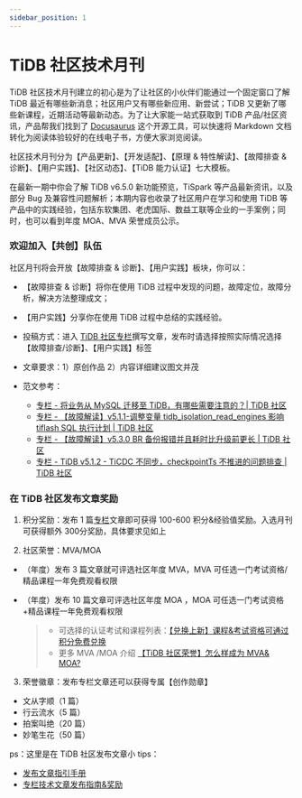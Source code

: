 ```yaml
---
sidebar_position: 1
---
```


# TiDB 社区技术月刊

TiDB 社区技术月刊建立的初心是为了让社区的小伙伴们能通过一个固定窗口了解 TiDB 最近有哪些新消息；社区用户又有哪些新应用、新尝试；TiDB 又更新了哪些新课程，近期活动等最新动态。为了让大家能一站式获取到 TiDB 产品/社区资讯，产品帮我们找到了 [Docusaurus](https://github.com/facebook/docusaurus) 这个开源工具，可以快速将 Markdown 文档转化为阅读体验较好的在线电子书，方便大家浏览阅读。

社区技术月刊分为【产品更新】、【开发适配】、【原理 & 特性解读】、【故障排查 & 诊断】、【用户实践】、【社区动态】、【TiDB 能力认证】七大模板。

在最新一期中你会了解 TiDB v6.5.0 新功能预览，TiSpark 等产品最新资讯，以及部分 Bug 及兼容性问题解析；本期内容也收录了社区用户在学习和使用 TiDB 等产品中的实践经验，包括东软集团、老虎国际、数益工联等企业的一手案例；同时，也可以看到年度 MOA、MVA 荣誉成员公示。

### 欢迎加入【共创】队伍

社区月刊将会开放【故障排查 & 诊断】、【用户实践】板块，你可以：

- 【故障排查 & 诊断】将你在使用 TiDB 过程中发现的问题，故障定位，故障分析，解决方法整理成文；
- 【用户实践】分享你在使用 TiDB 过程中总结的实践经验。


- 投稿方式：进入 [TiDB 社区专栏](https://tidb.net/blog)撰写文章，发布时请选择按照实际情况选择【故障排查/诊断】、【用户实践】标签
- 文章要求：1）原创作品    2）内容详细建议图文并茂   
- 范文参考：
  - [专栏 - 将业务从 MySQL 迁移至 TiDB，有哪些需要注意的？| TiDB 社区
](https://tidb.net/blog/ff305fb6)
  - [专栏 - 【故障解读】v5.1.1-调整变量 tidb_isolation_read_engines 影响 tiflash SQL 执行计划 | TiDB 社区](https://tidb.net/blog/audits/75631274)
  - [专栏 - 【故障解读】v5.3.0 BR 备份报错并且耗时比升级前更长 | TiDB 社区](https://tidb.net/blog/audits/2da37b0a)
  - [专栏 - TiDB v5.1.2 - TiCDC 不同步，checkpointTs 不推进的问题排查 | TiDB 社区](https://tidb.net/blog/audits/4a934bb8)


### 在 TiDB 社区发布文章奖励

1. 积分奖励：发布 1 篇[专栏](https://tidb.net/blog)文章即可获得 100-600 积分&经验值奖励。入选月刊可获得额外 300分奖励，具体要求见如上

2. 社区荣誉：MVA/MOA
- （年度）发布 3 篇文章就可评选社区年度 MVA，MVA 可任选一门考试资格/精品课程一年免费观看权限
- （年度）发布 10 篇文章可评选社区年度 MOA ，MOA 可任选一门考试资格+精品课程一年免费观看权限

  > - 可选择的认证考试和课程列表：[【兑换上新】课程&考试资格可通过积分免费兑换](https://asktug.com/t/topic/997533)
  > - 更多 MVA /MOA 介绍 [【TiDB 社区荣誉】怎么样成为 MVA& MOA?](https://asktug.com/t/topic/694037)

3. 荣誉徽章：发布专栏文章还可以获得专属【创作勋章】
- 文从字顺（1 篇）
- 行云流水（5 篇）
- 拍案叫绝（20 篇）
- 妙笔生花（50 篇）

ps：这里是在 TiDB 社区发布文章小 tips：
- [发布文章指引手册](https://asktug.com/t/topic/999333)
- [专栏技术文章发布指南&奖励](https://tidb.net/blog/66c5e81b)